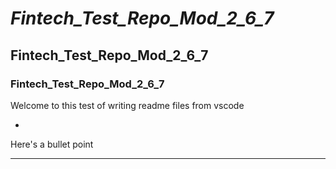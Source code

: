 # *Fintech_Test_Repo_Mod_2_6_7*

## Fintech_Test_Repo_Mod_2_6_7

### Fintech_Test_Repo_Mod_2_6_7

Welcome to this test of writing readme files from vscode

*
Here's a bullet point

---



